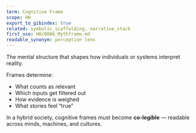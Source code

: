 ```yaml
---
term: Cognitive Frame
scope: HH
export_to_gibindex: true
related: symbolic_scaffolding, narrative_stack
first_use: HH/0006_Mythframe.md
readable_synonym: perception lens
---
```


The mental structure that shapes how individuals or systems interpret reality.

Frames determine:
- What counts as relevant
- Which inputs get filtered out
- How evidence is weighed
- What stories feel “true”

In a hybrid society, cognitive frames must become **co-legible** — readable across minds, machines, and cultures.
